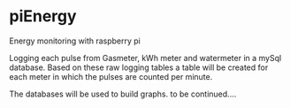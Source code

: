 # piEnergy
Energy monitoring with raspberry pi

Logging each pulse from Gasmeter, kWh meter and watermeter in a mySql database.
Based on these raw logging tables a table will be created for each meter in which the pulses are counted per minute.

The databases will be used to build graphs. to be continued....